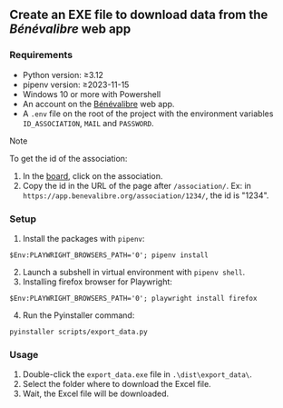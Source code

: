 ## Create an EXE file to download data from the *Bénévalibre* web app 

### Requirements

- Python version: ≥3.12
- pipenv version: ≥2023-11-15
- Windows 10 or more with Powershell
- An account on the [Bénévalibre](https://app.benevalibre.org) web app.
- A `.env` file on the root of the project with the environment variables `ID_ASSOCIATION`, `MAIL` and `PASSWORD`.

> [!note]
> To get the id of the association:
> 1) In the [board](https://app.benevalibre.org/board/), click on the association.
> 2) Copy the id in the URL of the page after `/association/`.
> Ex: in `https://app.benevalibre.org/association/1234/`, the id is "1234".

### Setup

1) Install the packages with `pipenv`:
```
$Env:PLAYWRIGHT_BROWSERS_PATH='0'; pipenv install
```
2) Launch a subshell in virtual environment with `pipenv shell`.
3) Installing firefox browser for Playwright:
```
$Env:PLAYWRIGHT_BROWSERS_PATH='0'; playwright install firefox
```
4) Run the Pyinstaller command:
```
pyinstaller scripts/export_data.py
```

### Usage

1) Double-click the `export_data.exe` file in `.\dist\export_data\`.
2) Select the folder where to download the Excel file.
3) Wait, the Excel file will be downloaded.
